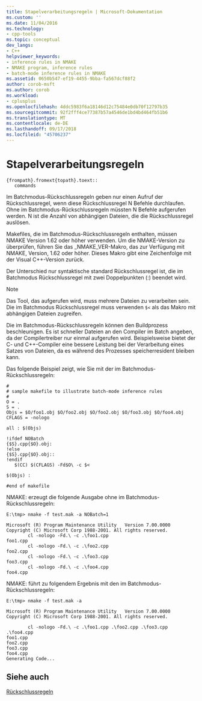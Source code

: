 ```yaml
---
title: Stapelverarbeitungsregeln | Microsoft-Dokumentation
ms.custom: ''
ms.date: 11/04/2016
ms.technology:
- cpp-tools
ms.topic: conceptual
dev_langs:
- C++
helpviewer_keywords:
- inference rules in NMAKE
- NMAKE program, inference rules
- batch-mode inference rules in NMAKE
ms.assetid: 0650b547-ef19-4455-9bba-fa567dcf88f2
author: corob-msft
ms.author: corob
ms.workload:
- cplusplus
ms.openlocfilehash: 4ddc5983f6a18146d12c75484e0db70f12797b35
ms.sourcegitcommit: 92f2fff4ce77387b57a4546de1bd4bd464fb51b6
ms.translationtype: MT
ms.contentlocale: de-DE
ms.lasthandoff: 09/17/2018
ms.locfileid: "45706237"
---
```

# <a name="batch-mode-rules"></a>Stapelverarbeitungsregeln

```
{frompath}.fromext{topath}.toext::
   commands
```

Im Batchmodus-Rückschlussregeln geben nur einen Aufruf der Rückschlussregel, wenn diese Rückschlussregel N Befehle durchlaufen. Ohne im Batchmodus-Rückschlussregeln müssten N Befehle aufgerufen werden. N ist die Anzahl von abhängigen Dateien, die die Rückschlussregel auslösen.

Makefiles, die im Batchmodus-Rückschlussregeln enthalten, müssen NMAKE Version 1.62 oder höher verwenden. Um die NMAKE-Version zu überprüfen, führen Sie das _NMAKE_VER-Makro, das zur Verfügung mit NMAKE, Version, 1.62 oder höher. Dieses Makro gibt eine Zeichenfolge mit der Visual C++-Version zurück.

Der Unterschied nur syntaktische standard Rückschlussregel ist, die im Batchmodus Rückschlussregel mit zwei Doppelpunkten (:) beendet wird.

> [!NOTE]
>  Das Tool, das aufgerufen wird, muss mehrere Dateien zu verarbeiten sein. Die im Batchmodus Rückschlussregel muss verwenden `$<` als das Makro mit abhängigen Dateien zugreifen.

Die im Batchmodus-Rückschlussregeln können den Buildprozess beschleunigen. Es ist schneller Dateien an den Compiler im Batch angeben, da der Compilertreiber nur einmal aufgerufen wird. Beispielsweise bietet der C- und C++-Compiler eine bessere Leistung bei der Verarbeitung eines Satzes von Dateien, da es während des Prozesses speicherresident bleiben kann.

Das folgende Beispiel zeigt, wie Sie mit der im Batchmodus-Rückschlussregeln:

```
#
# sample makefile to illustrate batch-mode inference rules
#
O = .
S = .
Objs = $O/foo1.obj $O/foo2.obj $O/foo2.obj $O/foo3.obj $O/foo4.obj
CFLAGS = -nologo

all : $(Objs)

!ifdef NOBatch
{$S}.cpp{$O}.obj:
!else
{$S}.cpp{$O}.obj::
!endif
   $(CC) $(CFLAGS) -Fd$O\ -c $<

$(Objs) :

#end of makefile
```

NMAKE: erzeugt die folgende Ausgabe ohne im Batchmodus-Rückschlussregeln:

```
E:\tmp> nmake -f test.mak -a NOBatch=1

Microsoft (R) Program Maintenance Utility   Version 7.00.0000
Copyright (C) Microsoft Corp 1988-2001. All rights reserved.
        cl -nologo -Fd.\ -c .\foo1.cpp
foo1.cpp
        cl -nologo -Fd.\ -c .\foo2.cpp
foo2.cpp
        cl -nologo -Fd.\ -c .\foo3.cpp
foo3.cpp
        cl -nologo -Fd.\ -c .\foo4.cpp
foo4.cpp
```

NMAKE: führt zu folgendem Ergebnis mit den im Batchmodus-Rückschlussregeln:

```
E:\tmp> nmake -f test.mak -a

Microsoft (R) Program Maintenance Utility   Version 7.00.0000
Copyright (C) Microsoft Corp 1988-2001. All rights reserved.

        cl -nologo -Fd.\ -c .\foo1.cpp .\foo2.cpp .\foo3.cpp .\foo4.cpp
foo1.cpp
foo2.cpp
foo3.cpp
foo4.cpp
Generating Code...
```

## <a name="see-also"></a>Siehe auch

[Rückschlussregeln](../build/inference-rules.md)